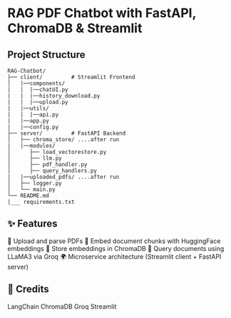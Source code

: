 # RAG PDF Chatbot with FastAPI, ChromaDB & Streamlit

## Project Structure

~~~
RAG-Chatbot/
├── client/         # Streamlit Frontend
│   |──components/
|   |  |──chatUI.py
|   |  |──history_download.py
|   |  |──upload.py
|   |──utils/
|   |  |──api.py
|   |──app.py
|   |──config.py
├── server/         # FastAPI Backend
│   ├── chroma_store/ ....after run
|   |──modules/
│      ├── load_vectorestore.py
│      ├── llm.py
│      ├── pdf_handler.py
│      ├── query_handlers.py
|   |──uploaded_pdfs/ ....after run
│   ├── logger.py
│   └── main.py
└── README.md
|___ requirements.txt
~~~

## ✨ Features
📄 Upload and parse PDFs
🧠 Embed document chunks with HuggingFace embeddings
💂️ Store embeddings in ChromaDB
💬 Query documents using LLaMA3 via Groq
🌍 Microservice architecture (Streamlit client + FastAPI server)

## 🌟 Credits
LangChain
ChromaDB
Groq
Streamlit
